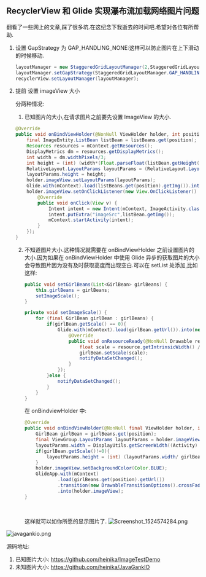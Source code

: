## RecyclerView 和 Glide 实现瀑布流加载网络图片问题

翻看了一些网上的文章,踩了很多坑.在这纪念下我逝去的时间吧.希望对各位有所帮助.

1. 设置 GapStrategy 为 GAP_HANDLING_NONE:这样可以防止图片在上下滑动的时候移动.

   ```java
   layoutManager = new StaggeredGridLayoutManager(2,StaggeredGridLayoutManager.VERTICAL);
   layoutManager.setGapStrategy(StaggeredGridLayoutManager.GAP_HANDLING_NONE);
   recyclerView.setLayoutManager(layoutManager);
   ```

2. 提前 设置 imageView 大小

   分两种情况:

   1. 已知图片的大小,在请求图片之前要先设置 ImageView 的大小.

   ```java
   @Override
   public void onBindViewHolder(@NonNull ViewHolder holder, int position) {
       final ImageEntity.ListBean listBean = listBeans.get(position);
       Resources resources = mContext.getResources();
       DisplayMetrics dm = resources.getDisplayMetrics();
       int width = dm.widthPixels/3;
       int height = (int) (width*(Float.parseFloat(listBean.getHeight())/Float.parseFloat(listBean.getWidth())));
       RelativeLayout.LayoutParams layoutParams = (RelativeLayout.LayoutParams) holder.imageView.getLayoutParams();
       layoutParams.height = height;
       holder.imageView.setLayoutParams(layoutParams);
       Glide.with(mContext).load(listBeans.get(position).getImg()).into(holder.imageView);
       holder.imageView.setOnClickListener(new View.OnClickListener() {
           @Override
           public void onClick(View v) {
               Intent intent = new Intent(mContext, ImageActivity.class);
               intent.putExtra("imageSrc",listBean.getImg());
               mContext.startActivity(intent);
           }
       });
   }
   ```

   2. 不知道图片大小.这种情况就需要在 onBindViewHolder 之前设置图片的大小.因为如果在 onBindViewHolder 中使用 Glide 异步的获取图片的大小会导致图片因为没有及时获取高度而出现空白.可以在 setList 处添加,比如这样:

      ```java
      public void setGirlBeans(List<GirlBean> girlBeans) {
          this.girlBeans = girlBeans;
          setImageScale();
      }

      private void setImageScale() {
          for (final GirlBean girlBean : girlBeans) {
              if(girlBean.getScale() == 0){
                  Glide.with(mContext).load(girlBean.getUrl()).into(new SimpleTarget<Drawable>() {
                      @Override
                      public void onResourceReady(@NonNull Drawable resource, @Nullable Transition<? super Drawable> transition) {
                          float scale = resource.getIntrinsicWidth() / (float) resource.getIntrinsicHeight();
                          girlBean.setScale(scale);
                          notifyDataSetChanged();
                      }
                  });
              }else {
                  notifyDataSetChanged();
              }
          }
      }
      ```

       在 onBindviewHolder 中:

      ```java
      @Override
      public void onBindViewHolder(@NonNull final ViewHolder holder, int position) {
          GirlBean girlBean = girlBeans.get(position);
          final ViewGroup.LayoutParams layoutParams = holder.imageView.getLayoutParams();
          layoutParams.width = DisplayUtils.getScreenWidth((Activity) mContext) / 2 - DisplayUtils.dp2px(mContext,8);
          if(girlBean.getScale()!=0){
              layoutParams.height = (int) (layoutParams.width/ girlBean.getScale());
          }
          holder.imageView.setBackgroundColor(Color.BLUE);
          GlideApp.with(mContext)
                  .load(girlBeans.get(position).getUrl())
                  .transition(new DrawableTransitionOptions().crossFade())
                  .into(holder.imageView);
      }
      ```

      ​

      这样就可以如你所愿的显示图片了.
![Screenshot_1524574284.png](https://upload-images.jianshu.io/upload_images/759172-e044ee5e1d35d302.png?imageMogr2/auto-orient/strip%7CimageView2/2/w/620)


![javagankio.png](https://upload-images.jianshu.io/upload_images/759172-2d5dfad44f4865d8.png?imageMogr2/auto-orient/strip%7CimageView2/2/w/620)

 源码地址:
1. 已知图片大小: https://github.com/heinika/ImageTestDemo
2. 未知图片大小: https://github.com/heinika/JavaGankIO